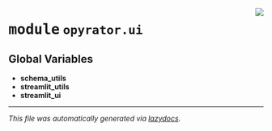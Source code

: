 <!-- markdownlint-disable -->

<a href="https://github.com/ml-tooling/opyrator/blob/main/src/opyrator/ui/__init__.py#L0"><img align="right" style="float:right;" src="https://img.shields.io/badge/-source-cccccc?style=flat-square"></a>

# <kbd>module</kbd> `opyrator.ui`




**Global Variables**
---------------
- **schema_utils**
- **streamlit_utils**
- **streamlit_ui**




---

_This file was automatically generated via [lazydocs](https://github.com/ml-tooling/lazydocs)._
